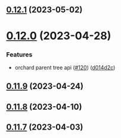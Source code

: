 ## [0.12.1](https://github.com/bcgov/nr-spar-oracle-api/compare/v0.12.0...v0.12.1) (2023-05-02)



# [0.12.0](https://github.com/bcgov/nr-spar-oracle-api/compare/v0.11.9...v0.12.0) (2023-04-28)


### Features

* orchard parent tree api ([#120](https://github.com/bcgov/nr-spar-oracle-api/issues/120)) ([d014d2c](https://github.com/bcgov/nr-spar-oracle-api/commit/d014d2c8bf6d6de2de05e87c79be1d7b017b8056))



## [0.11.9](https://github.com/bcgov/nr-spar-oracle-api/compare/v0.11.8...v0.11.9) (2023-04-24)



## [0.11.8](https://github.com/bcgov/nr-spar-oracle-api/compare/v0.11.7...v0.11.8) (2023-04-10)



## [0.11.7](https://github.com/bcgov/nr-spar-oracle-api/compare/v0.11.6...v0.11.7) (2023-04-03)




